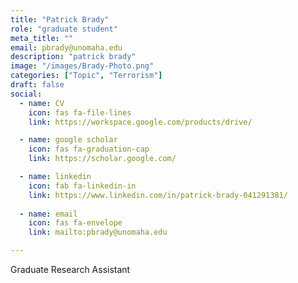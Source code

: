 ```yaml
---
title: "Patrick Brady"
role: "graduate student"
meta_title: ""
email: pbrady@unomaha.edu
description: "patrick brady"
image: "/images/Brady-Photo.png"
categories: ["Topic", "Terrorism"]
draft: false
social:
  - name: CV
    icon: fas fa-file-lines
    link: https://workspace.google.com/products/drive/

  - name: google scholar
    icon: fas fa-graduation-cap
    link: https://scholar.google.com/

  - name: linkedin
    icon: fab fa-linkedin-in
    link: https://www.linkedin.com/in/patrick-brady-041291381/
  
  - name: email
    icon: fas fa-envelope
    link: mailto:pbrady@unomaha.edu

---
```

Graduate Research Assistant
<!--more-->